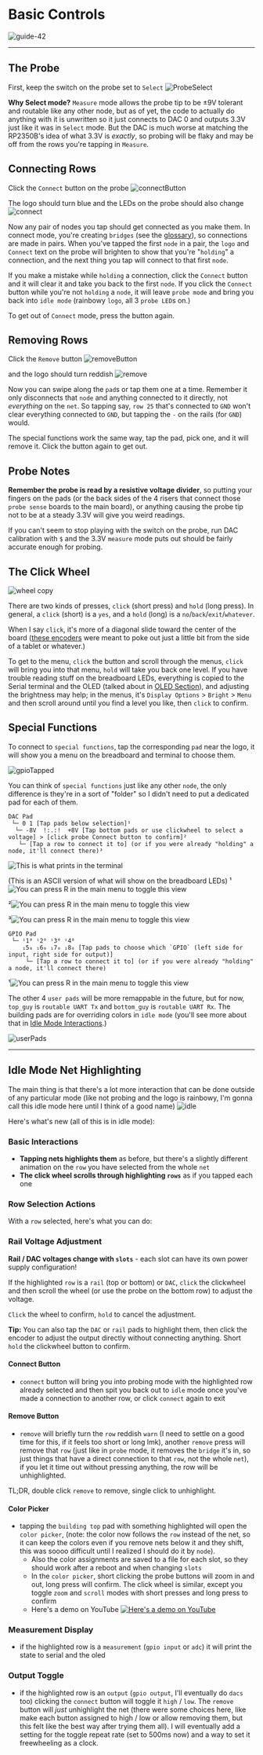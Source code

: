 # Basic Controls

![guide-42](https://github.com/user-attachments/assets/e35c42e0-b23a-4203-a836-44f0991db7fc)

----

## The Probe
First, keep the switch on the probe set to `Select`
![ProbeSelect](https://github.com/user-attachments/assets/1155f75a-f800-4bc0-ba6d-49e603ad39e2)

**Why Select mode?** `Measure` mode allows the probe tip to be ±9V tolerant and routable like any other node, but as of yet, the code to actually do anything with it is unwritten so it just connects to DAC 0 and outputs 3.3V just like it was in `Select` mode. But the DAC is much worse at matching the RP2350B's idea of what 3.3V is *exactly*, so probing will be flaky and may be off from the rows you're tapping in `Measure`.

## Connecting Rows

Click the `Connect` button on the probe
![connectButton](https://github.com/user-attachments/assets/faedd0af-8ea6-4454-8f33-01ff478bb9e7)

The logo should turn blue and the LEDs on the probe should also change
![connect](https://github.com/user-attachments/assets/2040417f-64c3-41dd-a3d6-8c900e15445b)

Now any pair of nodes you tap should get connected as you make them. In connect mode, you're creating `bridges` (see the [glossary](99-glossary.md)), so connections are made in pairs. When you've tapped the first `node` in a pair, the `logo` and `Connect` text on the probe will brighten to show that you're "`holding`" a connection, and the next thing you tap will connect to that first `node`. 

If you make a mistake while `holding` a connection, click the `Connect` button and it will clear it and take you back to the first `node`. 
If you click the `Connect` button while you're not `holding` a `node`, it will leave `probe mode` and bring you back into `idle mode` (rainbowy `logo`, all 3 `probe LED`s on.)


To get out of `Connect` mode, press the button again.

## Removing Rows

Click the `Remove` button
![removeButton](https://github.com/user-attachments/assets/7fc020b7-f5ce-48f6-99eb-4e9a753a0329)

and the logo should turn reddish
![remove](https://github.com/user-attachments/assets/297e169f-f9f5-4151-8fa2-de41ab14492f)

Now you can swipe along the `pad`s or tap them one at a time. Remember it only disconnects that `node` and anything connected to it directly, not *everything* on the `net`. So tapping say, `row 25` that's connected to `GND` won't clear everything connected to `GND`, but tapping the `-` on the rails (for `GND`) would.

The special functions work the same way, tap the pad, pick one, and it will remove it. Click the button again to get out.

## Probe Notes

**Remember the probe is read by a resistive voltage divider**, so putting your fingers on the pads (or the back sides of the 4 risers that connect those `probe sense` boards to the main board), or anything causing the probe tip not to be at a steady 3.3V will give you weird readings. 

If you can't seem to stop playing with the switch on the probe, run DAC calibration with `$` and the 3.3V `measure` mode puts out should be fairly accurate enough for probing.


## The Click Wheel

![wheel copy](https://github.com/user-attachments/assets/d69a5425-7131-46e3-8c17-a38819edfc16)

There are two kinds of presses, `click` (short press) and `hold` (long press). In general, a `click` (short) is a `yes`, and a `hold` (long) is a `no`/`back`/`exit`/`whatever`. 

When I say `click`, it's more of a diagonal slide toward the center of the board ([these encoders](https://lcsc.com/product-detail/Rotary-Encoders_Mitsumi-Electric-SIQ-02FVS3_C2925423.html) were meant to poke out just a little bit from the side of a tablet or whatever.)

To get to the menu, `click` the button and scroll through the menus, `click` will bring you into that menu, `hold` will take you back one level. If you have trouble reading stuff on the breadboard LEDs, everything is copied to the Serial terminal and the OLED (talked about in [OLED Section](04-oled.md)), and adjusting the brightness may help; in the menus, it's `Display Options` > `Bright` > `Menu` and then scroll around until you find a level you like, then `click` to confirm. 



## Special Functions

To connect to `special functions`, tap the corresponding `pad` near the logo, it will show you a menu on the breadboard and terminal to choose them.

![gpioTapped](https://github.com/user-attachments/assets/0b0c45ff-b98e-4a45-87b3-d3cc5c7a4544)


You can think of `special functions` just like any other `node`, the only difference is they're in a sort of "folder" so I didn't need to put a dedicated pad for each of them. 

```jython
DAC Pad
 └─ 0 1 [Tap pads below selection]¹
  └─ -8V  !:.:!  +8V [Tap bottom pads or use clickwheel to select a voltage] > [click probe Connect button to confirm]²
   └─ [Tap a row to connect it to] (or if you were already "holding" a node, it'll connect there)³
```

![This is what prints in the terminal](https://github.com/user-attachments/assets/fc9be8f8-f99c-48cd-8e00-07fdcb426f99)

(This is an ASCII version of what will show on the breadboard LEDs)
¹![You can press R in the main menu to toggle this view](https://github.com/user-attachments/assets/856525f4-425e-4442-9597-8e5b4f72a2c8)

²![You can press R in the main menu to toggle this view](https://github.com/user-attachments/assets/06804d5e-2b10-45ef-ae55-4a49c2f14033)


³![You can press R in the main menu to toggle this view](https://github.com/user-attachments/assets/32c3b184-45d6-476e-b0e9-19a294b2ae3f)




```jython
GPIO Pad
 └─ ⁱ1⁰ ⁱ2⁰ ⁱ3⁰ ⁱ4⁰ 
    ₁5₀ ₁6₀ ₁7₀ ₁8₀ [Tap pads to choose which `GPIO` (left side for input, right side for output)]
     └─ [Tap a row to connect it to] (or if you were already "holding" a node, it'll connect there)
```

¹![You can press R in the main menu to toggle this view](https://github.com/user-attachments/assets/33018aec-be8a-4bc0-b309-baeddad4db66)


The other 4 `user pads` will be more remappable in the future, but for now, `top_guy` is `routable UART Tx` and `bottom_guy` is `routable UART Rx`. The building pads are for overriding colors in `idle mode` (you'll see more about that in [Idle Mode Interactions](#idle-mode-net-highlighting).)

![userPads](https://github.com/user-attachments/assets/6925e9ed-fb6b-46a2-b377-205107df6a78)

---

## Idle Mode Net Highlighting

The main thing is that there's a lot more interaction that can be done outside of any particular mode (like not probing and the logo is rainbowy, I'm gonna call this idle mode here until I think of a good name)
![idle](https://github.com/user-attachments/assets/304d787a-c5f5-4da0-bd95-1a82bcdf83c1)

Here's what's new (all of this is in idle mode):

### Basic Interactions

- **Tapping nets highlights them** as before, but there's a slightly different animation on the `row` you have selected from the whole `net`
- **The click wheel scrolls through highlighting `rows`** as if you tapped each one



### Row Selection Actions

With a `row` selected, here's what you can do:

### Rail Voltage Adjustment

**Rail / DAC voltages change with `slots`** - each slot can have its own power supply configuration!

If the highlighted `row` is a `rail` (top or bottom) or `DAC`, `click` the clickwheel and then scroll the wheel (or use the probe on the bottom row) to adjust the voltage. 

`Click` the wheel to confirm, `hold` to cancel the adjustment.

**Tip:** You can also tap the `DAC` or `rail` pads to highlight them, then click the encoder to adjust the output directly without connecting anything. Short `hold` the clickwheel button to confirm.

#### Connect Button
- `connect` button will bring you into probing mode with the highlighted row already selected and then spit you back out to `idle` mode once you've made a connection to another row, or click `connect` again to exit

#### Remove Button
- `remove` will briefly turn the `row` reddish `warn` (I need to settle on a good time for this, if it feels too short or long lmk), another `remove` press will remove that `row` (just like in `probe` mode, it removes the `bridge` it's in, so just things that have a direct connection to that `row`, not the whole `net`), if you let it time out without pressing anything, the row will be unhighlighted. 

TL;DR, double click `remove` to remove, single click to unhighlight.


#### Color Picker
- tapping the `building top` pad with something highlighted will open the `color picker`, (note: the color now follows the `row` instead of the net, so it can keep the colors even if you remove nets below it and they shift, this was soooo difficult until I realized I should do it by `node`). 
  - Also the color assignments are saved to a file for each slot, so they should work after a reboot and when changing `slots`
  - In the `color picker`, short clicking the probe buttons will zoom in and out, long press will confirm. The click wheel is similar, except you toggle `zoom` and `scroll` modes with short presses and long press to confirm
  - Here's a demo on YouTube
  [![Here's a demo on YouTube](https://img.youtube.com/vi/shE6NSFrH5w/3.jpg)](https://www.youtube.com/watch?v=shE6NSFrH5w)

### Measurement Display
- if the highlighted row is a `measurement` (`gpio input` or `adc`) it will print the state to serial and the oled

### Output Toggle
- if the highlighted row is an `output` (`gpio output`, I'll eventually do `dacs` too) clicking the `connect` button will toggle it `high` / `low`. The `remove` button will *just* unhighlight the net (there were some choices here, like make each button assigned to high / low or allow removing them, but this felt like the best way after trying them all). I will eventually add a setting for the toggle repeat rate (set to 500ms now) and a way to set it freewheeling as a clock.




<!-- ## GPIO Selection Shortcuts

- when selecting `gpio` in `probing` mode (tap the bottom of the 3 pads by the `logo`), there are shortcuts for `input` and `output`, the blue line on the left is `input`, red square on the right is `output`. Tapping right in the middle of a number will take you to the written out `input` / `output` on the top and bottom selector.  -->
